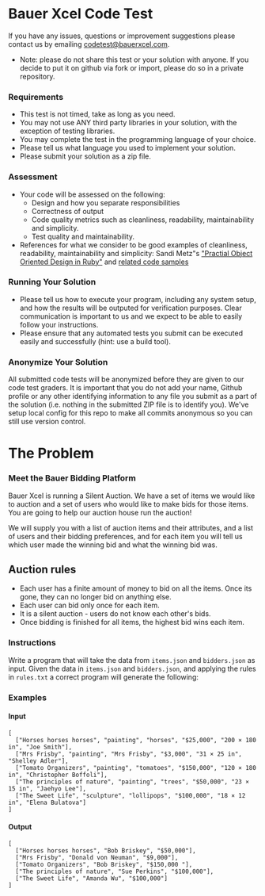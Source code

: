 # Bauer Xcel Code Test

If you have any issues, questions or improvement suggestions please contact us by emailing
codetest@bauerxcel.com.

* Note: please do not share this test or your solution with anyone. If you decide to
put it on github via fork or import, please do so in a private repository.

### Requirements

 - This test is not timed, take as long as you need.
 - You may not use ANY third party libraries in your solution, with the exception of testing libraries.
 - You may complete the test in the programming language of your choice.
 - Please tell us what language you used to implement your solution.
 - Please submit your solution as a zip file.

### Assessment

- Your code will be assessed on the following:
    - Design and how you separate responsibilities
    - Correctness of output
    - Code quality metrics such as cleanliness, readability, maintainability and simplicity.
    - Test quality and maintainability.
- References for what we consider to be good examples of cleanliness, readability, maintainability and simplicity:
Sandi Metz"s ["Practial Object Oriented Design in Ruby"](http://www.poodr.com/) and
[related code samples](https://github.com/skmetz/poodr/)

### Running Your Solution

- Please tell us how to execute your program, including any system setup, and how the results will be outputed for verification purposes. Clear communication is important to us and we expect to be able to easily follow your instructions.
- Please ensure that any automated tests you submit can be executed easily and successfully (hint: use a build tool).

### Anonymize Your Solution

All submitted code tests will be anonymized before they are given to our code test graders. It is important that
you do not add your name, Github profile or any other identifying information to any file you submit as a part of the
solution (i.e. nothing in the submitted ZIP file is to identify you). We've setup local config for this repo to make all commits anonymous so you can still use version control.

# The Problem

### Meet the Bauer Bidding Platform

Bauer Xcel is running a Silent Auction. We have a set of items we would like to auction and a set of users who would like to make bids for those items. You are going to help our auction house run the auction!

We will supply you with a list of auction items and their attributes, and a list of users and their bidding preferences, and for each item you will tell us which user made the winning bid and what the winning bid was.

## Auction rules

- Each user has a finite amount of money to bid on all the items. Once its gone, they can no longer bid on anything else.
- Each user can bid only once for each item.
- It is a silent auction - users do not know each other's bids.
- Once bidding is finished for all items, the highest bid wins each item.

### Instructions

Write a program that will take the data from `items.json` and `bidders.json` as input. Given the data in `items.json` and `bidders.json`, and applying the rules in `rules.txt` a correct program will generate the following:

### Examples

#### Input
```
[
  ["Horses horses horses", "painting", "horses", "$25,000", "200 × 180 in", "Joe Smith"],
  ["Mrs Frisby", "painting", "Mrs Frisby", "$3,000", "31 × 25 in", "Shelley Adler"],
  ["Tomato Organizers", "painting", "tomatoes", "$150,000", "120 × 180 in", "Christopher Boffoli"],
  ["The principles of nature", "painting", "trees", "$50,000", "23 × 15 in", "Jaehyo Lee"],
  ["The Sweet Life", "sculpture", "lollipops", "$100,000", "18 × 12 in", "Elena Bulatova"]
]
```

#### Output
```
[
  ["Horses horses horses", "Bob Briskey", "$50,000"],
  ["Mrs Frisby", "Donald von Neuman", "$9,000"],
  ["Tomato Organizers", "Bob Briskey", "$150,000 "],
  ["The principles of nature", "Sue Perkins", "$100,000"],
  ["The Sweet Life", "Amanda Wu", "$100,000"]
]

```
